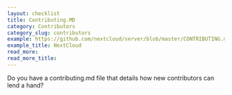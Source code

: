 ```yaml
---
layout: checklist
title: Contributing.MD
category: Contributors
category_slug: contributors
example: https://github.com/nextcloud/server/blob/master/CONTRIBUTING.md
example_title: NextCloud
read_more:
read_more_title:
---
```


Do you have a contributing.md file that details how new contributors can lend a hand?
